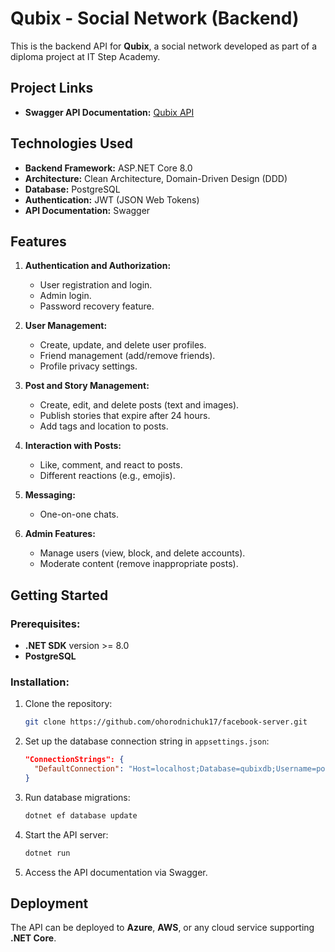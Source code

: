 # Qubix - Social Network (Backend)

This is the backend API for **Qubix**, a social network developed as part of a diploma project at IT Step Academy.

## Project Links

- **Swagger API Documentation:** [Qubix API](https://api-qubix.itstep.click/swagger/index.html)

## Technologies Used

- **Backend Framework:** ASP.NET Core 8.0
- **Architecture:** Clean Architecture, Domain-Driven Design (DDD)
- **Database:** PostgreSQL
- **Authentication:** JWT (JSON Web Tokens)
- **API Documentation:** Swagger

## Features

1. **Authentication and Authorization:**
   - User registration and login.
   - Admin login.
   - Password recovery feature.

2. **User Management:**
   - Create, update, and delete user profiles.
   - Friend management (add/remove friends).
   - Profile privacy settings.

3. **Post and Story Management:**
   - Create, edit, and delete posts (text and images).
   - Publish stories that expire after 24 hours.
   - Add tags and location to posts.

4. **Interaction with Posts:**
   - Like, comment, and react to posts.
   - Different reactions (e.g., emojis).

5. **Messaging:**
   - One-on-one chats.

6. **Admin Features:**
   - Manage users (view, block, and delete accounts).
   - Moderate content (remove inappropriate posts).

## Getting Started

### Prerequisites:
- **.NET SDK** version >= 8.0
- **PostgreSQL**

### Installation:

1. Clone the repository:
    ```bash
    git clone https://github.com/ohorodnichuk17/facebook-server.git
    ```
2. Set up the database connection string in `appsettings.json`:
    ```json
    "ConnectionStrings": {
      "DefaultConnection": "Host=localhost;Database=qubixdb;Username=postgres;Password=yourpassword"
    }
    ```
3. Run database migrations:
    ```bash
    dotnet ef database update
    ```
4. Start the API server:
    ```bash
    dotnet run
    ```
5. Access the API documentation via Swagger.

## Deployment

The API can be deployed to **Azure**, **AWS**, or any cloud service supporting **.NET Core**.
